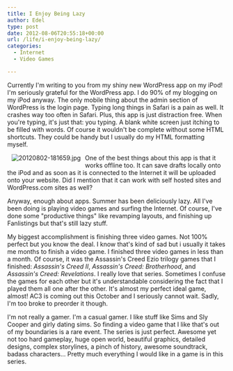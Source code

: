 ```yaml
---
title: I Enjoy Being Lazy
author: Edel
type: post
date: 2012-08-06T20:55:18+00:00
url: /life/i-enjoy-being-lazy/
categories:
  - Internet
  - Video Games

---
```

Currently I'm writing to you from my shiny new WordPress app on my iPod! I'm seriously grateful for the WordPress app. I do 90% of my blogging on my iPod anyway. The only mobile thing about the admin section of WordPress is the login page. Typing long things in Safari is a pain as well. It crashes way too often in Safari. Plus, this app is just distraction free. When you're typing, it's just that: you typing. A blank white screen just itching to be filled with words. Of course it wouldn't be complete without some HTML shortcuts. They could be handy but I usually do my HTML formatting myself.

<div style="padding:0px 10px 10px 10px;float:left;">
  <img src="http://brokenphrases.info/wp-content/uploads/2012/08/20120802-181659.jpg" alt="20120802-181659.jpg" class="alignnone size-full" />
</div>

One of the best things about this app is that it works offline too. It can save drafts locally onto the iPod and as soon as it is connected to the Internet it will be uploaded onto your website. Did I mention that it can work with self hosted sites and WordPress.com sites as well?

Anyway, enough about apps. Summer has been deliciously lazy. All I've been doing is playing video games and surfing the Internet. Of course, I've done some "productive things" like revamping layouts, and finishing up Fanlistings but that's still lazy stuff.

My biggest accomplishment is finishing three video games. Not 100% perfect but you know the deal. I know that's kind of sad but i usually it takes me months to finish a video game. I finished three video games in less than a month. Of course, it was the Assassin's Creed Ezio trilogy games that I finished: _Assassin's Creed II_, _Assassin's Creed: Brotherhood_, and _Assassin's Creed: Revelations_. I really love that series. Sometimes I confuse the games for each other but it's understandable considering the fact that I played them all one after the other. It's almost my perfect ideal game, almost! AC3 is coming out this October and I seriously cannot wait. Sadly, I'm too broke to preorder it though.

I'm not really a gamer. I'm a casual gamer. I like stuff like Sims and Sly Cooper and girly dating sims. So finding a video game that I like that's out of my boundaries is a rare event. The series is just perfect. Awesome yet not too hard gameplay, huge open world, beautiful graphics, detailed designs, complex storylines, a pinch of history, awesome soundtrack, badass characters... Pretty much everything I would like in a game is in this series.


